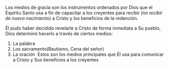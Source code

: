 Los medios de gracia son los instrumentos ordenados por Dios que el Espíritu Santo usa a fin de capacitar a los creyentes para recibir *(no recibir de nuevo nacimiento)* a Cristo y los beneficios de la redención.

Él pudo haber decidido revelarle a Cristo de forma inmediata a Su pueblo, Dios determinó hacerlo a través de ciertos medios:
1. La palabra
2. Los sacramento(Bautismo, Cena del señor)
3. La oración
 Estos son los medios principales que Él usa para comunicar a Cristo y Sus beneficios a los creyentes


